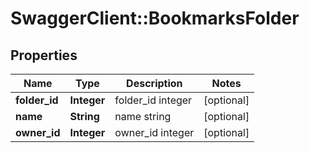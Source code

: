 # SwaggerClient::BookmarksFolder

## Properties
Name | Type | Description | Notes
------------ | ------------- | ------------- | -------------
**folder_id** | **Integer** | folder_id integer | [optional] 
**name** | **String** | name string | [optional] 
**owner_id** | **Integer** | owner_id integer | [optional] 


